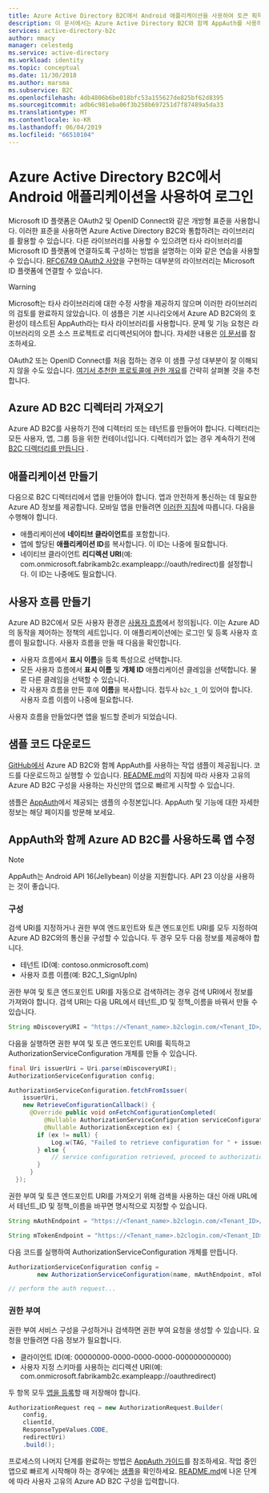 ```yaml
---
title: Azure Active Directory B2C에서 Android 애플리케이션을 사용하여 토큰 획득 | Microsoft Docs
description: 이 문서에서는 Azure Active Directory B2C와 함께 AppAuth를 사용하는 Android 앱을 만들어 사용자 ID를 관리하고 사용자를 인증하는 방법을 보여 줍니다.
services: active-directory-b2c
author: mmacy
manager: celestedg
ms.service: active-directory
ms.workload: identity
ms.topic: conceptual
ms.date: 11/30/2018
ms.author: marsma
ms.subservice: B2C
ms.openlocfilehash: 4db4806b6be018bfc53a155627de825bf62d8395
ms.sourcegitcommit: adb6c981eba06f3b258b697251d7f87489a5da33
ms.translationtype: MT
ms.contentlocale: ko-KR
ms.lasthandoff: 06/04/2019
ms.locfileid: "66510104"
---
```

# <a name="sign-in-using-an-android-application-in-azure-active-directory-b2c"></a>Azure Active Directory B2C에서 Android 애플리케이션을 사용하여 로그인

Microsoft ID 플랫폼은 OAuth2 및 OpenID Connect와 같은 개방형 표준을 사용합니다. 이러한 표준을 사용하면 Azure Active Directory B2C와 통합하려는 라이브러리를 활용할 수 있습니다. 다른 라이브러리를 사용할 수 있으려면 타사 라이브러리를 Microsoft ID 플랫폼에 연결하도록 구성하는 방법을 설명하는 이와 같은 연습을 사용할 수 있습니다. [RFC6749 OAuth2 사양](https://tools.ietf.org/html/rfc6749)을 구현하는 대부분의 라이브러리는 Microsoft ID 플랫폼에 연결할 수 있습니다.

> [!WARNING]
> Microsoft는 타사 라이브러리에 대한 수정 사항을 제공하지 않으며 이러한 라이브러리의 검토를 완료하지 않았습니다. 이 샘플은 기본 시나리오에서 Azure AD B2C와의 호환성이 테스트된 AppAuth라는 타사 라이브러리를 사용합니다. 문제 및 기능 요청은 라이브러리의 오픈 소스 프로젝트로 리디렉션되어야 합니다. 자세한 내용은 [이 문서](https://docs.microsoft.com/azure/active-directory/develop/active-directory-v2-libraries)를 참조하세요.  
>
>

OAuth2 또는 OpenID Connect를 처음 접하는 경우 이 샘플 구성 대부분이 잘 이해되지 않을 수도 있습니다. [여기서 추천한 프로토콜에 관한 개요](active-directory-b2c-reference-protocols.md)를 간략히 살펴볼 것을 추천합니다.

## <a name="get-an-azure-ad-b2c-directory"></a>Azure AD B2C 디렉터리 가져오기

Azure AD B2C를 사용하기 전에 디렉터리 또는 테넌트를 만들어야 합니다. 디렉터리는 모든 사용자, 앱, 그룹 등을 위한 컨테이너입니다. 디렉터리가 없는 경우 계속하기 전에 [B2C 디렉터리를 만듭니다](tutorial-create-tenant.md) .

## <a name="create-an-application"></a>애플리케이션 만들기

다음으로 B2C 디렉터리에서 앱을 만들어야 합니다. 앱과 안전하게 통신하는 데 필요한 Azure AD 정보를 제공합니다. 모바일 앱을 만들려면 [이러한 지침](active-directory-b2c-app-registration.md)에 따릅니다. 다음을 수행해야 합니다.

* 애플리케이션에 **네이티브 클라이언트**를 포함합니다.
* 앱에 할당된 **애플리케이션 ID**를 복사합니다. 이 ID는 나중에 필요합니다.
* 네이티브 클라이언트 **리디렉션 URI**(예: com.onmicrosoft.fabrikamb2c.exampleapp://oauth/redirect)를 설정합니다. 이 ID는 나중에도 필요합니다.

## <a name="create-your-user-flows"></a>사용자 흐름 만들기

Azure AD B2C에서 모든 사용자 환경은 [사용자 흐름](active-directory-b2c-reference-policies.md)에서 정의됩니다. 이는 Azure AD의 동작을 제어하는 정책의 세트입니다. 이 애플리케이션에는 로그인 및 등록 사용자 흐름이 필요합니다. 사용자 흐름을 만들 때 다음을 확인합니다.

* 사용자 흐름에서 **표시 이름**을 등록 특성으로 선택합니다.
* 모든 사용자 흐름에서 **표시 이름** 및 **개체 ID** 애플리케이션 클레임을 선택합니다. 물론 다른 클레임을 선택할 수 있습니다.
* 각 사용자 흐름을 만든 후에 **이름**을 복사합니다. 접두사 `b2c_1_`이 있어야 합니다.  사용자 흐름 이름이 나중에 필요합니다.

사용자 흐름을 만들었다면 앱을 빌드할 준비가 되었습니다.

## <a name="download-the-sample-code"></a>샘플 코드 다운로드

[GitHub에서](https://github.com/Azure-Samples/active-directory-android-native-appauth-b2c) Azure AD B2C와 함께 AppAuth를 사용하는 작업 샘플이 제공됩니다. 코드를 다운로드하고 실행할 수 있습니다. [README.md](https://github.com/Azure-Samples/active-directory-android-native-appauth-b2c/blob/master/README.md)의 지침에 따라 사용자 고유의 Azure AD B2C 구성을 사용하는 자신만의 앱으로 빠르게 시작할 수 있습니다.

샘플은 [AppAuth](https://openid.github.io/AppAuth-Android/)에서 제공되는 샘플의 수정본입니다. AppAuth 및 기능에 대한 자세한 정보는 해당 페이지를 방문해 보세요.

## <a name="modifying-your-app-to-use-azure-ad-b2c-with-appauth"></a>AppAuth와 함께 Azure AD B2C를 사용하도록 앱 수정

> [!NOTE]
> AppAuth는 Android API 16(Jellybean) 이상을 지원합니다. API 23 이상을 사용하는 것이 좋습니다.
>

### <a name="configuration"></a>구성

검색 URI를 지정하거나 권한 부여 엔드포인트와 토큰 엔드포인트 URI를 모두 지정하여 Azure AD B2C와의 통신을 구성할 수 있습니다. 두 경우 모두 다음 정보를 제공해야 합니다.

* 테넌트 ID(예: contoso.onmicrosoft.com)
* 사용자 흐름 이름(예: B2C\_1\_SignUpIn)

권한 부여 및 토큰 엔드포인트 URI를 자동으로 검색하려는 경우 검색 URI에서 정보를 가져와야 합니다. 검색 URI는 다음 URL에서 테넌트\_ID 및 정책\_이름을 바꿔서 만들 수 있습니다.

```java
String mDiscoveryURI = "https://<Tenant_name>.b2clogin.com/<Tenant_ID>/v2.0/.well-known/openid-configuration?p=<Policy_Name>";
```

다음을 실행하면 권한 부여 및 토큰 엔드포인트 URI를 획득하고 AuthorizationServiceConfiguration 개체를 만들 수 있습니다.

```java
final Uri issuerUri = Uri.parse(mDiscoveryURI);
AuthorizationServiceConfiguration config;

AuthorizationServiceConfiguration.fetchFromIssuer(
    issuerUri,
    new RetrieveConfigurationCallback() {
      @Override public void onFetchConfigurationCompleted(
          @Nullable AuthorizationServiceConfiguration serviceConfiguration,
          @Nullable AuthorizationException ex) {
        if (ex != null) {
            Log.w(TAG, "Failed to retrieve configuration for " + issuerUri, ex);
        } else {
            // service configuration retrieved, proceed to authorization...
        }
      }
  });
```

권한 부여 및 토큰 엔드포인트 URI를 가져오기 위해 검색을 사용하는 대신 아래 URL에서 테넌트\_ID 및 정책\_이름을 바꾸면 명시적으로 지정할 수 있습니다.

```java
String mAuthEndpoint = "https://<Tenant_name>.b2clogin.com/<Tenant_ID>/oauth2/v2.0/authorize?p=<Policy_Name>";

String mTokenEndpoint = "https://<Tenant_name>.b2clogin.com/<Tenant_ID>/oauth2/v2.0/token?p=<Policy_Name>";
```

다음 코드를 실행하여 AuthorizationServiceConfiguration 개체를 만듭니다.

```java
AuthorizationServiceConfiguration config =
        new AuthorizationServiceConfiguration(name, mAuthEndpoint, mTokenEndpoint);

// perform the auth request...
```

### <a name="authorizing"></a>권한 부여

권한 부여 서비스 구성을 구성하거나 검색하면 권한 부여 요청을 생성할 수 있습니다. 요청을 만들려면 다음 정보가 필요합니다.

* 클라이언트 ID(예: 00000000-0000-0000-0000-000000000000)
* 사용자 지정 스키마를 사용하는 리디렉션 URI(예: com.onmicrosoft.fabrikamb2c.exampleapp://oauthredirect)

두 항목 모두 [앱을 등록](#create-an-application)할 때 저장해야 합니다.

```java
AuthorizationRequest req = new AuthorizationRequest.Builder(
    config,
    clientId,
    ResponseTypeValues.CODE,
    redirectUri)
    .build();
```

프로세스의 나머지 단계를 완료하는 방법은 [AppAuth 가이드](https://openid.github.io/AppAuth-Android/)를 참조하세요. 작업 중인 앱으로 빠르게 시작해야 하는 경우에는 [샘플](https://github.com/Azure-Samples/active-directory-android-native-appauth-b2c)을 확인하세요. [README.md](https://github.com/Azure-Samples/active-directory-android-native-appauth-b2c/blob/master/README.md)에 나온 단계에 따라 사용자 고유의 Azure AD B2C 구성을 입력합니다.

